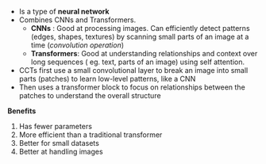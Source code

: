 - Is a type of **neural network**
- Combines CNNs and Transformers.
	- **CNNs** : Good at processing images. Can efficiently detect patterns (edges, shapes, textures) by scanning small parts of an image at a time (*convolution operation*)
	- **Transformers**: Good at understanding relationships and context over long sequences ( eg. text, parts of an image) using self attention.
- CCTs first use a small convolutional layer to break an image into small parts (patches) to learn low-level patterns, like a CNN
- Then uses a transformer block to focus on relationships between the patches to understand the overall structure

**Benefits**
1. Has fewer parameters
2. More efficient than a traditional transformer
3. Better for small datasets
4. Better at handling images